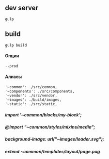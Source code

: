 ## dev server
```shell
gulp
```
## build
```shell
gulp build
```
#### Опции
```shell
--prod
```
#### Алиасы
```shell
'~common': ./src/common,
'~components': ./src/components,
'~vendor': ./src/vendor,
'~images': ./build/images,
'~static': ./src/static,
```
##### import '~common/blocks/my-block';
##### @import "~common/styles/mixins/media";
##### background-image: url("~images/loader.svg");
##### extend ~common/templates/layout/page.pug
